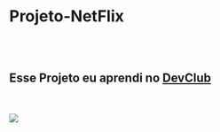 <h1>Projeto-NetFlix</h1>
<br>
<br>
<h2>Esse Projeto eu aprendi no <a href="http://rodolfomori.com.br/devclub">DevClub</a></h2>
<br>
<br>
<img src="https://github.com/FernandoAlves2024/Meu-Projeto-git/blob/a6258151c88ae2cd67bcda8d90b6419374bd0e34/img/NetFlix.jpg" />
